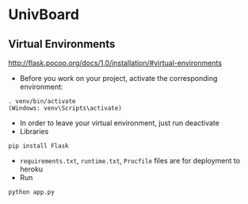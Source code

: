# UnivBoard

## Virtual Environments

http://flask.pocoo.org/docs/1.0/installation/#virtual-environments
- Before you work on your project, activate the corresponding environment:
```
. venv/bin/activate
(Windows: venv\Scripts\activate)
```
- In order to leave your virtual environment, just run deactivate
- Libraries
```
pip install Flask
```
- `requirements.txt`, `runtime.txt`, `Procfile` files are for deployment to heroku
- Run
```
python app.py
```
